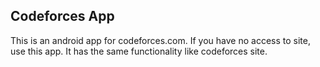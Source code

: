 ## Codeforces App

This is an android app for codeforces.com. If you have no access
to site, use this app. It has the same functionality like
codeforces site.

